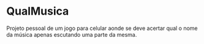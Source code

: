 # QualMusica
 Projeto pessoal de um jogo para celular aonde se deve acertar qual o nome da música apenas escutando uma parte da mesma.

